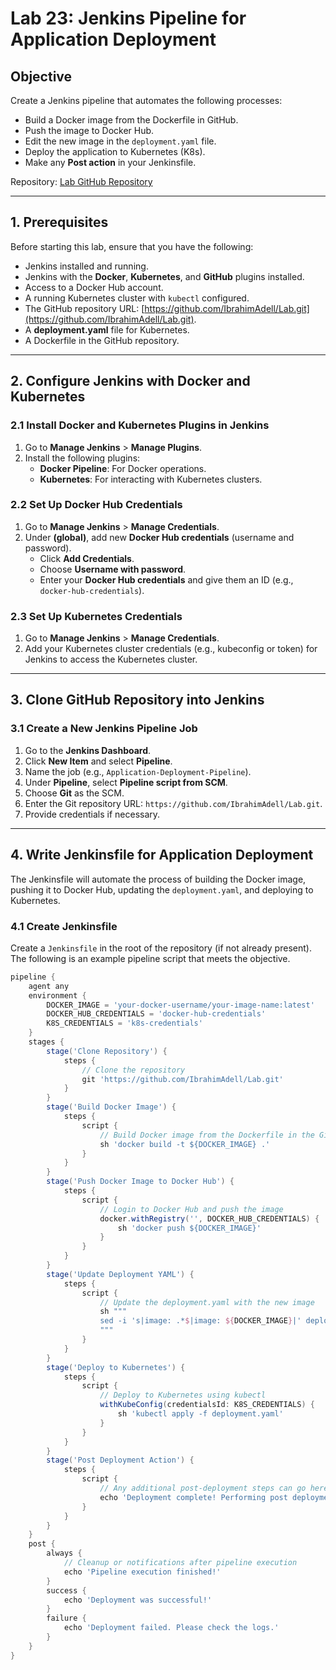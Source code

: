 # **Lab 23: Jenkins Pipeline for Application Deployment**

## **Objective**

Create a Jenkins pipeline that automates the following processes:

- Build a Docker image from the Dockerfile in GitHub.
- Push the image to Docker Hub.
- Edit the new image in the `deployment.yaml` file.
- Deploy the application to Kubernetes (K8s).
- Make any **Post action** in your Jenkinsfile.

Repository: [Lab GitHub Repository](https://github.com/IbrahimAdell/Lab.git)

---

## **1. Prerequisites**

Before starting this lab, ensure that you have the following:

- Jenkins installed and running.
- Jenkins with the **Docker**, **Kubernetes**, and **GitHub** plugins installed.
- Access to a Docker Hub account.
- A running Kubernetes cluster with `kubectl` configured.
- The GitHub repository URL: [https://github.com/IbrahimAdell/Lab.git](https://github.com/IbrahimAdell/Lab.git).
- A **deployment.yaml** file for Kubernetes.
- A Dockerfile in the GitHub repository.

---

## **2. Configure Jenkins with Docker and Kubernetes**

### **2.1 Install Docker and Kubernetes Plugins in Jenkins**

1. Go to **Manage Jenkins** > **Manage Plugins**.
2. Install the following plugins:
   - **Docker Pipeline**: For Docker operations.
   - **Kubernetes**: For interacting with Kubernetes clusters.

### **2.2 Set Up Docker Hub Credentials**

1. Go to **Manage Jenkins** > **Manage Credentials**.
2. Under **(global)**, add new **Docker Hub credentials** (username and password).
   - Click **Add Credentials**.
   - Choose **Username with password**.
   - Enter your **Docker Hub credentials** and give them an ID (e.g., `docker-hub-credentials`).

### **2.3 Set Up Kubernetes Credentials**

1. Go to **Manage Jenkins** > **Manage Credentials**.
2. Add your Kubernetes cluster credentials (e.g., kubeconfig or token) for Jenkins to access the Kubernetes cluster.

---

## **3. Clone GitHub Repository into Jenkins**

### **3.1 Create a New Jenkins Pipeline Job**

1. Go to the **Jenkins Dashboard**.
2. Click **New Item** and select **Pipeline**.
3. Name the job (e.g., `Application-Deployment-Pipeline`).
4. Under **Pipeline**, select **Pipeline script from SCM**.
5. Choose **Git** as the SCM.
6. Enter the Git repository URL: `https://github.com/IbrahimAdell/Lab.git`.
7. Provide credentials if necessary.

---

## **4. Write Jenkinsfile for Application Deployment**

The Jenkinsfile will automate the process of building the Docker image, pushing it to Docker Hub, updating the `deployment.yaml`, and deploying to Kubernetes.

### **4.1 Create Jenkinsfile**

Create a `Jenkinsfile` in the root of the repository (if not already present). The following is an example pipeline script that meets the objective.

```groovy
pipeline {
    agent any
    environment {
        DOCKER_IMAGE = 'your-docker-username/your-image-name:latest'
        DOCKER_HUB_CREDENTIALS = 'docker-hub-credentials'
        K8S_CREDENTIALS = 'k8s-credentials'
    }
    stages {
        stage('Clone Repository') {
            steps {
                // Clone the repository
                git 'https://github.com/IbrahimAdell/Lab.git'
            }
        }
        stage('Build Docker Image') {
            steps {
                script {
                    // Build Docker image from the Dockerfile in the GitHub repository
                    sh 'docker build -t ${DOCKER_IMAGE} .'
                }
            }
        }
        stage('Push Docker Image to Docker Hub') {
            steps {
                script {
                    // Login to Docker Hub and push the image
                    docker.withRegistry('', DOCKER_HUB_CREDENTIALS) {
                        sh 'docker push ${DOCKER_IMAGE}'
                    }
                }
            }
        }
        stage('Update Deployment YAML') {
            steps {
                script {
                    // Update the deployment.yaml with the new image
                    sh """
                    sed -i 's|image: .*$|image: ${DOCKER_IMAGE}|' deployment.yaml
                    """
                }
            }
        }
        stage('Deploy to Kubernetes') {
            steps {
                script {
                    // Deploy to Kubernetes using kubectl
                    withKubeConfig(credentialsId: K8S_CREDENTIALS) {
                        sh 'kubectl apply -f deployment.yaml'
                    }
                }
            }
        }
        stage('Post Deployment Action') {
            steps {
                script {
                    // Any additional post-deployment steps can go here
                    echo 'Deployment complete! Performing post deployment tasks...'
                }
            }
        }
    }
    post {
        always {
            // Cleanup or notifications after pipeline execution
            echo 'Pipeline execution finished!'
        }
        success {
            echo 'Deployment was successful!'
        }
        failure {
            echo 'Deployment failed. Please check the logs.'
        }
    }
}

